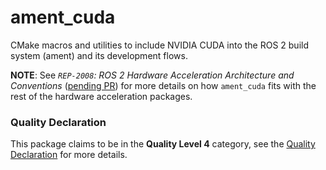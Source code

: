 # ament_cuda

CMake macros and utilities to include NVIDIA CUDA into the ROS 2 build system (ament) and its development flows.

**NOTE**: See *`REP-2008`: ROS 2 Hardware Acceleration Architecture and Conventions* ([pending PR](https://github.com/ros-infrastructure/rep/pull/324)) for more details on how `ament_cuda` fits with the rest of the hardware acceleration packages.

### Quality Declaration

This package claims to be in the **Quality Level 4** category, see the [Quality Declaration](./QUALITY_DECLARATION.md) for more details.
